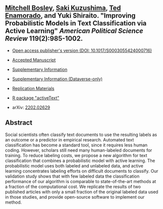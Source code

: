 ## [Mitchell Bosley](http://mbosley.github.io/), [Saki Kuzushima](https://sakikuzushima.github.io/), [Ted Enamorado](https://www.tedenamorado.com/), and Yuki Shiraito. "Improving Probabilistic Models in Text Classification via Active Learning" _American Political Science Review_ 119(2):985-1002.

- [Open access publisher's version (DOI: 10.1017/S0003055424000716)](https://doi.org/10.1017/S0003055424000716)

- [Accepted Manuscript](../files/active.pdf)

- [Supplementary Information](../files/active_si.pdf)

- [Supplementary Information (Dataverse-only)](../files/active_si_sim.pdf)

- [Replication Materials](https://doi.org/10.7910/DVN/7DOXQY)

- [R package "activeText"](https://github.com/activetext/activeText)

- arXiv: [2202.02629](https://doi.org/10.48550/arXiv.2202.02629)

## Abstract
Social scientists often classify text documents to use the resulting labels as an outcome or a predictor in empirical research.
Automated text classification has become a standard tool, since it requires less human coding.
However, scholars still need many human-labeled documents for training.
To reduce labeling costs, we propose a new algorithm for text classification that combines a probabilistic model with active learning.
The probabilistic model uses both labeled and unlabeled data, and active learning concentrates labeling efforts on difficult documents to classify.
Our validation study shows that with few labeled data the classification performance of our algorithm is comparable to state-of-the-art methods at a fraction of the computational cost.
We replicate the results of two published articles with only a small fraction of the original labeled data used in those studies, and provide open-source software to implement our method.
